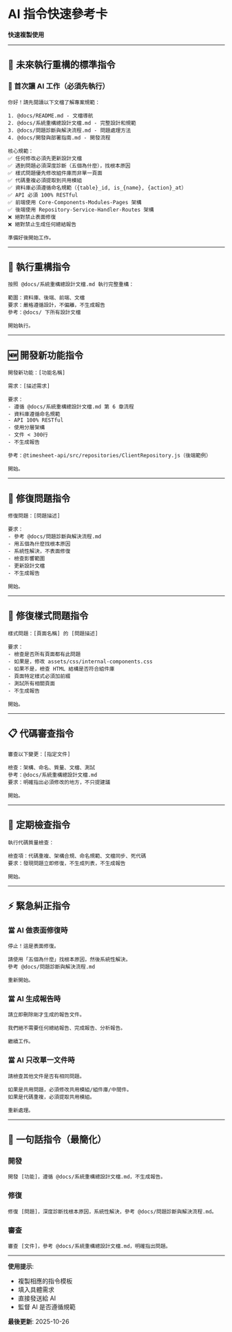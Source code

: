 # AI 指令快速參考卡

**快速複製使用**

---

## 🚀 未來執行重構的標準指令

### 📌 首次讓 AI 工作（必須先執行）

```
你好！請先閱讀以下文檔了解專案規範：

1. @docs/README.md - 文檔導航
2. @docs/系統重構總設計文檔.md - 完整設計和規範
3. @docs/問題診斷與解決流程.md - 問題處理方法
4. @docs/開發與部署指南.md - 開發流程

核心規範：
✅ 任何修改必須先更新設計文檔
✅ 遇到問題必須深度診斷（五個為什麼），找根本原因
✅ 樣式問題優先修改組件庫而非單一頁面
✅ 代碼重複必須提取到共用模組
✅ 資料庫必須遵循命名規範（{table}_id, is_{name}, {action}_at）
✅ API 必須 100% RESTful
✅ 前端使用 Core-Components-Modules-Pages 架構
✅ 後端使用 Repository-Service-Handler-Routes 架構
❌ 絕對禁止表面修復
❌ 絕對禁止生成任何總結報告

準備好後開始工作。
```

---

## 🔧 執行重構指令

```
按照 @docs/系統重構總設計文檔.md 執行完整重構：

範圍：資料庫、後端、前端、文檔
要求：嚴格遵循設計，不偏離，不生成報告
參考：@docs/ 下所有設計文檔

開始執行。
```

---

## 🆕 開發新功能指令

```
開發新功能：[功能名稱]

需求：[描述需求]

要求：
- 遵循 @docs/系統重構總設計文檔.md 第 6 章流程
- 資料庫遵循命名規範
- API 100% RESTful  
- 使用分層架構
- 文件 < 300行
- 不生成報告

參考：@timesheet-api/src/repositories/ClientRepository.js（後端範例）

開始。
```

---

## 🐛 修復問題指令

```
修復問題：[問題描述]

要求：
- 參考 @docs/問題診斷與解決流程.md
- 用五個為什麼找根本原因
- 系統性解決，不表面修復
- 檢查影響範圍
- 更新設計文檔
- 不生成報告

開始。
```

---

## 🎨 修復樣式問題指令

```
樣式問題：[頁面名稱] 的 [問題描述]

要求：
- 檢查是否所有頁面都有此問題
- 如果是，修改 assets/css/internal-components.css
- 如果不是，檢查 HTML 結構是否符合組件庫
- 頁面特定樣式必須加前綴
- 測試所有相關頁面
- 不生成報告

開始。
```

---

## 📋 代碼審查指令

```
審查以下變更：[指定文件]

檢查：架構、命名、質量、文檔、測試
參考：@docs/系統重構總設計文檔.md
要求：明確指出必須修改的地方，不只提建議

開始。
```

---

## 🔄 定期檢查指令

```
執行代碼質量檢查：

檢查項：代碼重複、架構合規、命名規範、文檔同步、死代碼
要求：發現問題立即修復，不生成列表，不生成報告

開始。
```

---

## ⚡ 緊急糾正指令

### 當 AI 做表面修復時

```
停止！這是表面修復。

請使用「五個為什麼」找根本原因，然後系統性解決。
參考 @docs/問題診斷與解決流程.md

重新開始。
```

### 當 AI 生成報告時

```
請立即刪除剛才生成的報告文件。

我們絕不需要任何總結報告、完成報告、分析報告。

繼續工作。
```

### 當 AI 只改單一文件時

```
請檢查其他文件是否有相同問題。

如果是共用問題，必須修改共用模組/組件庫/中間件。
如果是代碼重複，必須提取共用模組。

重新處理。
```

---

## 🎯 一句話指令（最簡化）

### 開發
```
開發 [功能]，遵循 @docs/系統重構總設計文檔.md，不生成報告。
```

### 修復
```
修復 [問題]，深度診斷找根本原因，系統性解決，參考 @docs/問題診斷與解決流程.md。
```

### 審查
```
審查 [文件]，參考 @docs/系統重構總設計文檔.md，明確指出問題。
```

---

**使用提示**: 
- 複製相應的指令模板
- 填入具體需求
- 直接發送給 AI
- 監督 AI 是否遵循規範

**最後更新**: 2025-10-26

